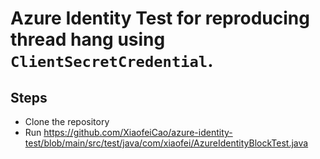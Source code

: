 # Azure Identity Test for reproducing thread hang using `ClientSecretCredential`.

## Steps
* Clone the repository
* Run https://github.com/XiaofeiCao/azure-identity-test/blob/main/src/test/java/com/xiaofei/AzureIdentityBlockTest.java
